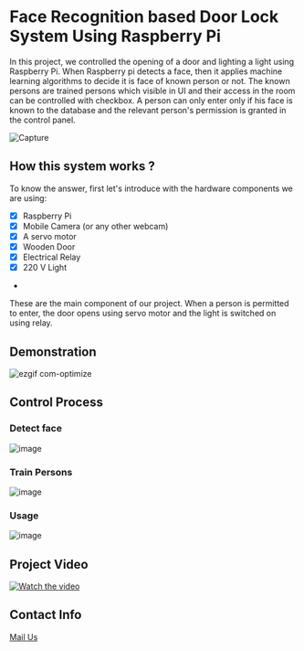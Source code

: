 # Face Recognition based Door Lock System Using Raspberry Pi
In this project, we controlled the opening of a door and lighting a light using Raspberry Pi. When Raspberry pi detects a face, then it applies machine learning algorithms to decide it is face of known person or not. The known persons are trained persons which visible in UI and their access in the room can be controlled with checkbox. A person can only enter only if his face is known to the database and the relevant person's permission is granted in the control panel.

![Capture](https://user-images.githubusercontent.com/32337334/64798929-a79e4b80-d5a5-11e9-922a-5c874ab567fe.PNG)
## How this system works ?
To know the answer, first let's introduce with the hardware components we are using:
- [x] Raspberry Pi
- [x] Mobile Camera (or any other webcam)
- [x] A servo motor
- [x] Wooden Door
- [x] Electrical Relay
- [x] 220 V Light
-
These are the main component of our project. When a person is permitted to enter, the door opens using servo motor and the light is switched on using relay.

## Demonstration
![ezgif com-optimize](https://user-images.githubusercontent.com/32337334/64801847-2944a800-d5ab-11e9-9ad1-fcbf237242a1.gif)

## Control Process

### Detect face
![image](https://user-images.githubusercontent.com/32337334/64805335-f0292980-d5e4-11e9-91f0-27eae892964f.png)

### Train Persons
![image](https://user-images.githubusercontent.com/32337334/64805460-3c746980-d5e5-11e9-9d7e-1637309a8ac8.png)

### Usage
![image](https://user-images.githubusercontent.com/32337334/64805647-ab51c280-d5e5-11e9-9002-6c00516dba7e.png)

## Project Video
[![Watch the video](https://user-images.githubusercontent.com/32337334/64802813-4da18400-d5ad-11e9-8513-bcc1f44d0956.png)](https://www.youtube.com/watch?v=DI_ETO_g7pw)

## Contact Info
[Mail Us](mailto:rmushfiqur2@gmail.com?subject=[GitHub]%20Source%20Han%20Sans)

